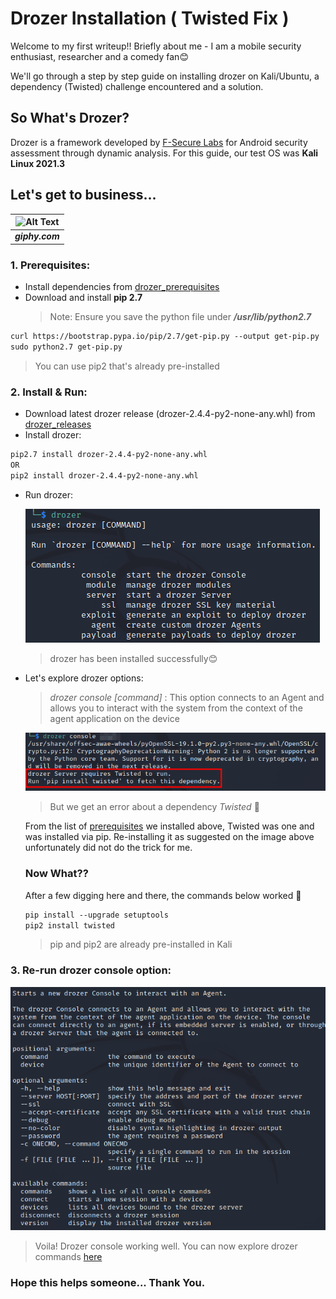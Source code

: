 # Drozer Installation ( Twisted Fix )
Welcome to my first writeup!! Briefly about me - I am a mobile security enthusiast, researcher and a comedy fan:blush:

We'll go through a step by step guide on installing drozer on Kali/Ubuntu, a dependency (Twisted) challenge encountered and a solution.

## So What's Drozer?
Drozer is a framework developed by [F-Secure Labs](https://labs.f-secure.com/tools/drozer/) for Android security assessment through dynamic analysis.
For this guide, our test OS was **Kali Linux 2021.3**

## Let's get to business...
 | ![Alt Text](https://media.giphy.com/media/1qPQfteuMNBqRyr4yH/giphy.gif) |
 |:--:|
 |<i><b>giphy.com</b></i>|


### 1. Prerequisites:
- Install dependencies from [drozer_prerequisites](https://github.com/FSecureLABS/drozer#prerequisites)
- Download and install **pip 2.7** 
   > Note: Ensure you save the python file under ***/usr/lib/python2.7***
```markdown
curl https://bootstrap.pypa.io/pip/2.7/get-pip.py --output get-pip.py
sudo python2.7 get-pip.py
```
   > You can use pip2 that's already pre-installed

### 2. Install & Run:
- Download latest drozer release (drozer-2.4.4-py2-none-any.whl) from [drozer_releases](https://github.com/FSecureLABS/drozer/releases)
- Install drozer:
```markdown
pip2.7 install drozer-2.4.4-py2-none-any.whl
OR
pip2 install drozer-2.4.4-py2-none-any.whl
```
- Run drozer:

    ![alt text](https://github.com/Cherry-Oh/Cherry-Oh.github.io/blob/main/drozer_run.png?raw=true)
   
   > drozer has been installed successfully:blush:

- Let's explore drozer options:
   > *drozer console [command]* : This option connects to an Agent and allows you to interact with the system from the context of the agent application on the device

   ![alt text](https://github.com/Cherry-Oh/Cherry-Oh.github.io/blob/main/drozer_connect.png?raw=true)
   
   > But we get an error about a dependency *Twisted* :thinking:
   
   From the list of [prerequisites](https://github.com/FSecureLABS/drozer#prerequisites) we installed above, Twisted was one and was installed via pip.
   Re-installing it as suggested on the image above unfortunately did not do the trick for me.
   
   ### Now What??
   
   After a few digging here and there, the commands below worked :raised_hands:
   ```markdown
   pip install --upgrade setuptools
   pip2 install twisted
   ```
   > pip and pip2 are already pre-installed in Kali
 

### 3. Re-run drozer console option:

   ![alt text](https://github.com/Cherry-Oh/Cherry-Oh.github.io/blob/main/drozer_finale.png?raw=true)

   > Voila! Drozer console working well. You can now explore drozer commands [here](https://gist.github.com/castexyz/2ef12840fccbf3b4ef7b6446d24a9352)



### Hope this helps someone... Thank You.
